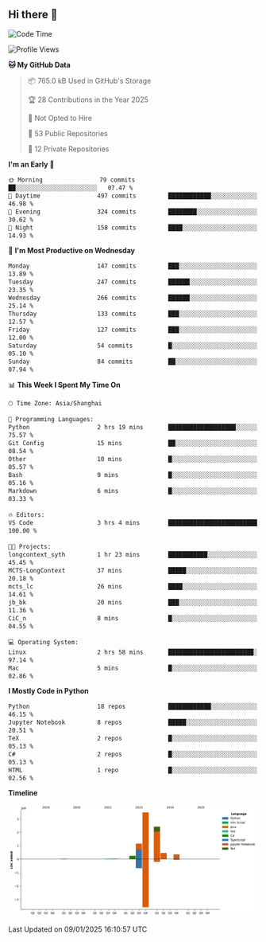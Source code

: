 ## Hi there 👋

<!--
**Wangmerlyn/Wangmerlyn** is a ✨ _special_ ✨ repository because its `README.md` (this file) appears on your GitHub profile.

Here are some ideas to get you started:

- 🔭 I’m currently working on ...
- 🌱 I’m currently learning ...
- 👯 I’m looking to collaborate on ...
- 🤔 I’m looking for help with ...
- 💬 Ask me about ...
- 📫 How to reach me: ...
- 😄 Pronouns: ...
- ⚡ Fun fact: ...
-->
<!--START_SECTION:waka-->
![Code Time](http://img.shields.io/badge/Code%20Time-3%20hrs%204%20mins-blue)

![Profile Views](http://img.shields.io/badge/Profile%20Views-248-blue)

**🐱 My GitHub Data** 

> 📦 765.0 kB Used in GitHub's Storage 
 > 
> 🏆 28 Contributions in the Year 2025
 > 
> 🚫 Not Opted to Hire
 > 
> 📜 53 Public Repositories 
 > 
> 🔑 12 Private Repositories 
 > 
**I'm an Early 🐤** 

```text
🌞 Morning                79 commits          ██░░░░░░░░░░░░░░░░░░░░░░░   07.47 % 
🌆 Daytime                497 commits         ████████████░░░░░░░░░░░░░   46.98 % 
🌃 Evening                324 commits         ████████░░░░░░░░░░░░░░░░░   30.62 % 
🌙 Night                  158 commits         ████░░░░░░░░░░░░░░░░░░░░░   14.93 % 
```
📅 **I'm Most Productive on Wednesday** 

```text
Monday                   147 commits         ███░░░░░░░░░░░░░░░░░░░░░░   13.89 % 
Tuesday                  247 commits         ██████░░░░░░░░░░░░░░░░░░░   23.35 % 
Wednesday                266 commits         ██████░░░░░░░░░░░░░░░░░░░   25.14 % 
Thursday                 133 commits         ███░░░░░░░░░░░░░░░░░░░░░░   12.57 % 
Friday                   127 commits         ███░░░░░░░░░░░░░░░░░░░░░░   12.00 % 
Saturday                 54 commits          █░░░░░░░░░░░░░░░░░░░░░░░░   05.10 % 
Sunday                   84 commits          ██░░░░░░░░░░░░░░░░░░░░░░░   07.94 % 
```


📊 **This Week I Spent My Time On** 

```text
🕑︎ Time Zone: Asia/Shanghai

💬 Programming Languages: 
Python                   2 hrs 19 mins       ███████████████████░░░░░░   75.57 % 
Git Config               15 mins             ██░░░░░░░░░░░░░░░░░░░░░░░   08.54 % 
Other                    10 mins             █░░░░░░░░░░░░░░░░░░░░░░░░   05.57 % 
Bash                     9 mins              █░░░░░░░░░░░░░░░░░░░░░░░░   05.16 % 
Markdown                 6 mins              █░░░░░░░░░░░░░░░░░░░░░░░░   03.33 % 

🔥 Editors: 
VS Code                  3 hrs 4 mins        █████████████████████████   100.00 % 

🐱‍💻 Projects: 
longcontext_syth         1 hr 23 mins        ███████████░░░░░░░░░░░░░░   45.45 % 
MCTS-LongContext         37 mins             █████░░░░░░░░░░░░░░░░░░░░   20.18 % 
mcts_lc                  26 mins             ████░░░░░░░░░░░░░░░░░░░░░   14.61 % 
jb_bk                    20 mins             ███░░░░░░░░░░░░░░░░░░░░░░   11.36 % 
CiC_n                    8 mins              █░░░░░░░░░░░░░░░░░░░░░░░░   04.55 % 

💻 Operating System: 
Linux                    2 hrs 58 mins       ████████████████████████░   97.14 % 
Mac                      5 mins              █░░░░░░░░░░░░░░░░░░░░░░░░   02.86 % 
```

**I Mostly Code in Python** 

```text
Python                   18 repos            ████████████░░░░░░░░░░░░░   46.15 % 
Jupyter Notebook         8 repos             █████░░░░░░░░░░░░░░░░░░░░   20.51 % 
TeX                      2 repos             █░░░░░░░░░░░░░░░░░░░░░░░░   05.13 % 
C#                       2 repos             █░░░░░░░░░░░░░░░░░░░░░░░░   05.13 % 
HTML                     1 repo              █░░░░░░░░░░░░░░░░░░░░░░░░   02.56 % 
```



**Timeline**

![Lines of Code chart](https://raw.githubusercontent.com/Wangmerlyn/Wangmerlyn/main/assets/bar_graph.png)


 Last Updated on 09/01/2025 16:10:57 UTC
<!--END_SECTION:waka-->
